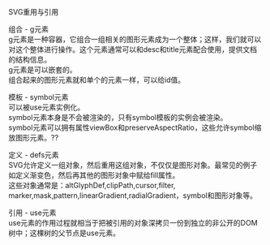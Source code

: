 SVG重用与引用

组合 - g元素 <br>
g元素是一种容器，它组合一组相关的图形元素成为一个整体；这样，我们就可以对这个整体进行操作。这个元素通常可以和desc和title元素配合使用，提供文档的结构信息。<br>
g元素是可以嵌套的。 <br>
组合起来的图形元素就和单个的元素一样，可以给id值。 <br>

模板 - symbol元素 <br>
可以被use元素实例化。<br>
symbol元素本身是不会被渲染的，只有symbol模板的实例会被渲染。<br>
symbol元素可以拥有属性viewBox和preserveAspectRatio，这些允许symbol缩放图形元素。?? <br>

定义 - defs元素 <br>
 SVG允许定义一组对象，然后重用这组对象，不仅仅是图形对象。最常见的例子如定义渐变色，然后再其他的图形对象中赋给fill属性。<br>
 这些对象通常是：altGlyphDef,clipPath,cursor,filter, marker,mask,pattern,linearGradient,radialGradient，symbol和图形对象等。 <br>

引用 - use元素 <br>
use元素的作用过程就相当于把被引用的对象深拷贝一份到独立的非公开的DOM树中；这棵树的父节点是use元素。<br>